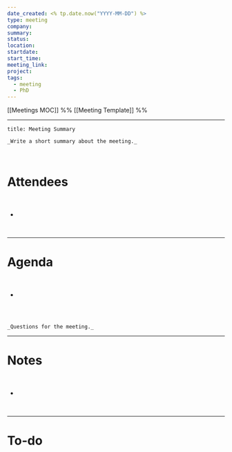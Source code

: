 ```yaml
---
date_created: <% tp.date.now("YYYY-MM-DD") %>
type: meeting
company: 
summary: 
status: 
location: 
startdate: 
start_time: 
meeting_link: 
project: 
tags:
  - meeting
  - PhD
---
```

[[Meetings MOC]]
%% [[Meeting Template]] %% 

---


```ad-note
title: Meeting Summary

_Write a short summary about the meeting._

```

<br> 

# Attendees
<br> 

-

<br> 

---

# Agenda
<br> 

-

<br> 

```ad-question

_Questions for the meeting._

```

---

# Notes
<br> 

-

<br> 

---

# To-do 
<br>


